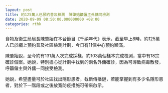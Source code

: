 ```yaml
---
layout: post
title: 約125萬人已預約普及檢測　陳肇始籲僱主外傭同檢測
date: 2020-09-09 08:50:00.000000000 +08:00
categories: rthk
---
```


食物及衞生局局長陳肇始在本台節目《千禧年代》表示，截至早上8時，約125萬人已於網上預約普及社區檢測計劃，今日有11個中心預約額滿。

陳肇始說，至今約有131萬人次完成採樣，約103萬個樣本完成檢測，當中有18宗確診個案。她說，特別擔心從計劃中找到的兩名外傭確診，因為可導致病毒散發，呼籲僱主與外傭一同接受檢測。

她說，希望盡量可於社區找出隱形患者，截斷傳播鏈，若能掌握到有多少名隱形患者，對於下一階段或之後放寬防疫措施可帶來啟示。
